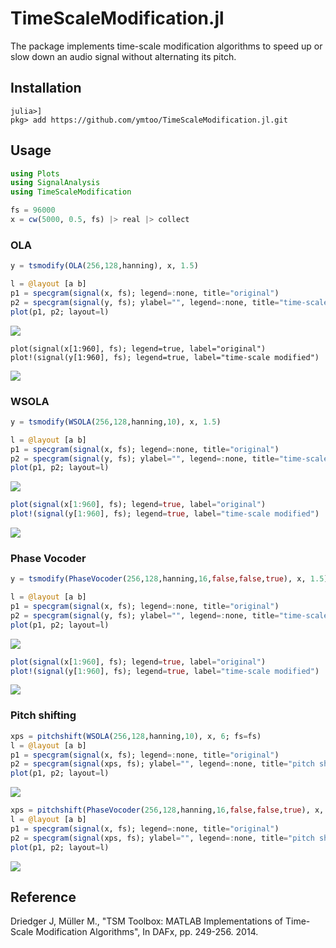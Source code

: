 # TimeScaleModification.jl
The package implements time-scale modification algorithms to speed up or slow down an audio signal without alternating its pitch.

## Installation
```julia-repl
julia>]
pkg> add https://github.com/ymtoo/TimeScaleModification.jl.git
```

## Usage
```julia
using Plots
using SignalAnalysis
using TimeScaleModification

fs = 96000
x = cw(5000, 0.5, fs) |> real |> collect
```
### OLA
```julia
y = tsmodify(OLA(256,128,hanning), x, 1.5)

l = @layout [a b]
p1 = specgram(signal(x, fs); legend=:none, title="original")
p2 = specgram(signal(y, fs); ylabel="", legend=:none, title="time-scale modified")
plot(p1, p2; layout=l)
```
![](docs/images/ola-cw-spec.png)
```
plot(signal(x[1:960], fs); legend=true, label="original")
plot!(signal(y[1:960], fs); legend=true, label="time-scale modified")
```
![](docs/images/ola-cw-time.png)
### WSOLA
```julia
y = tsmodify(WSOLA(256,128,hanning,10), x, 1.5)

l = @layout [a b]
p1 = specgram(signal(x, fs); legend=:none, title="original")
p2 = specgram(signal(y, fs); ylabel="", legend=:none, title="time-scale modified")
plot(p1, p2; layout=l)
```
![](docs/images/swola-cw-spec.png)
```julia
plot(signal(x[1:960], fs); legend=true, label="original")
plot!(signal(y[1:960], fs); legend=true, label="time-scale modified")
```
![](docs/images/swola-cw-time.png)

### Phase Vocoder
```julia
y = tsmodify(PhaseVocoder(256,128,hanning,16,false,false,true), x, 1.5)

l = @layout [a b]
p1 = specgram(signal(x, fs); legend=:none, title="original")
p2 = specgram(signal(y, fs); ylabel="", legend=:none, title="time-scale modified")
plot(p1, p2; layout=l)
```
![](docs/images/phasevocoder-cw-spec.png)
```julia
plot(signal(x[1:960], fs); legend=true, label="original")
plot!(signal(y[1:960], fs); legend=true, label="time-scale modified")
```
![](docs/images/phasevocoder-cw-time.png)

### Pitch shifting
```julia
xps = pitchshift(WSOLA(256,128,hanning,10), x, 6; fs=fs)
l = @layout [a b]
p1 = specgram(signal(x, fs); legend=:none, title="original")
p2 = specgram(signal(xps, fs); ylabel="", legend=:none, title="pitch shifted")
plot(p1, p2; layout=l)
```
![](docs/images/pitchshift-wsola-cw-spec.png)

```julia
xps = pitchshift(PhaseVocoder(256,128,hanning,16,false,false,true), x, 6; fs=fs)
l = @layout [a b]
p1 = specgram(signal(x, fs); legend=:none, title="original")
p2 = specgram(signal(xps, fs); ylabel="", legend=:none, title="pitch shifted")
plot(p1, p2; layout=l)
```
![](docs/images/pitchshift-phasevocoder-cw-spec.png)

## Reference
Driedger J, Müller M., "TSM Toolbox: MATLAB Implementations of Time-Scale Modification Algorithms", In DAFx, pp. 249-256. 2014.